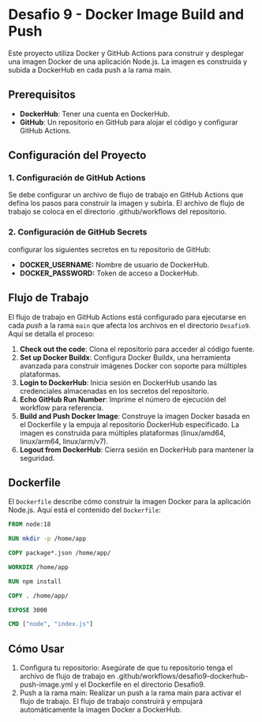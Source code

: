 
# Desafio 9 - Docker Image Build and Push
Este proyecto utiliza Docker y GitHub Actions para construir y desplegar una imagen Docker de una aplicación Node.js. La imagen es construida y subida a DockerHub en cada push a la rama main.


## Prerequisitos

- **DockerHub**: Tener una cuenta en DockerHub.
- **GitHub**: Un repositorio en GitHub para alojar el código y configurar GitHub Actions.

## Configuración del Proyecto

### 1. Configuración de GitHub Actions
Se debe configurar un archivo de flujo de trabajo en GitHub Actions que defina los pasos para construir la imagen y subirla. El archivo de flujo de trabajo se coloca en el directorio .github/workflows del repositorio.
### 2. Configuración de GitHub Secrets
configurar los siguientes secretos en tu repositorio de GitHub:

- **DOCKER_USERNAME:** Nombre de usuario de DockerHub.
- **DOCKER_PASSWORD:** Token de acceso a DockerHub.

## Flujo de Trabajo

El flujo de trabajo en GitHub Actions está configurado para ejecutarse en cada *push* a la rama `main` que afecta los archivos en el directorio `Desafio9`. Aquí se detalla el proceso:

1. **Check out the code**: Clona el repositorio para acceder al código fuente.
2. **Set up Docker Buildx**: Configura Docker Buildx, una herramienta avanzada para construir imágenes Docker con soporte para múltiples plataformas.
3. **Login to DockerHub**: Inicia sesión en DockerHub usando las credenciales almacenadas en los secretos del repositorio.
4. **Echo GitHub Run Number**: Imprime el número de ejecución del workflow para referencia.
5. **Build and Push Docker Image**: Construye la imagen Docker basada en el Dockerfile y la empuja al repositorio DockerHub especificado. La imagen es construida para múltiples plataformas (linux/amd64, linux/arm64, linux/arm/v7).
6. **Logout from DockerHub**: Cierra sesión en DockerHub para mantener la seguridad.

## Dockerfile

El `Dockerfile` describe cómo construir la imagen Docker para la aplicación Node.js. Aquí está el contenido del `Dockerfile`:

```Dockerfile
FROM node:18

RUN mkdir -p /home/app

COPY package*.json /home/app/

WORKDIR /home/app

RUN npm install

COPY . /home/app/

EXPOSE 3000

CMD ["node", "index.js"]
```

## Cómo Usar
1. Configura tu repositorio: Asegúrate de que tu repositorio tenga el archivo de flujo de trabajo en .github/workflows/desafio9-dockerhub-push-image.yml y el Dockerfile en el directorio Desafio9.
2. Push a la rama main: Realizar un push a la rama main para activar el flujo de trabajo. El flujo de trabajo construirá y empujará automáticamente la imagen Docker a DockerHub.
